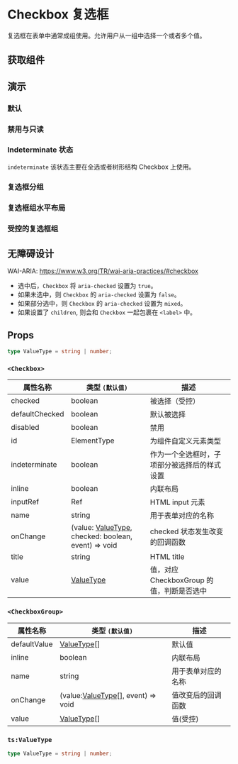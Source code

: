 # Checkbox 复选框

复选框在表单中通常成组使用。允许用户从一组中选择一个或者多个值。

## 获取组件

<!--{include:<import-guide>}-->

## 演示

### 默认

<!--{include:`basic.md`}-->

### 禁用与只读

<!--{include:`disabled.md`}-->

### Indeterminate 状态

`indeterminate` 该状态主要在全选或者树形结构 Checkbox 上使用。

<!--{include:`indeterminate.md`}-->

### 复选框分组

<!--{include:`checkbox-group.md`}-->

### 复选框组水平布局

<!--{include:`checkbox-groupinline.md`}-->

### 受控的复选框组

<!--{include:`checkbox-group-controller.md`}-->

## 无障碍设计

WAI-ARIA: https://www.w3.org/TR/wai-aria-practices/#checkbox

- 选中后，`Checkbox` 将 `aria-checked` 设置为 `true`。
- 如果未选中，则 `Checkbox` 的 `aria-checked` 设置为 `false`。
- 如果部分选中，则 `Checkbox` 的 `aria-checked` 设置为 `mixed`。
- 如果设置了 `children`, 则会和 `Checkbox` 一起包裹在 `<label>` 中。

## Props

```ts
type ValueType = string | number;
```

### `<Checkbox>`

| 属性名称       | 类型 `(默认值)`                                                                 | 描述                                         |
| -------------- | ------------------------------------------------------------------------------- | -------------------------------------------- |
| checked        | boolean                                                                         | 被选择（受控）                               |
| defaultChecked | boolean                                                                         | 默认被选择                                   |
| disabled       | boolean                                                                         | 禁用                                         |
| id             | ElementType                                                                     | 为组件自定义元素类型                         |
| indeterminate  | boolean                                                                         | 作为一个全选框时，子项部分被选择后的样式设置 |
| inline         | boolean                                                                         | 内联布局                                     |
| inputRef       | Ref                                                                             | HTML input 元素                              |
| name           | string                                                                          | 用于表单对应的名称                           |
| onChange       | (value: [ValueType](#code-ts-value-type-code), checked: boolean, event) => void | checked 状态发生改变的回调函数               |
| title          | string                                                                          | HTML title                                   |
| value          | [ValueType](#code-ts-value-type-code)                                           | 值，对应 CheckboxGroup 的值，判断是否选中    |

### `<CheckboxGroup>`

| 属性名称     | 类型 `(默认值)`                                                | 描述               |
| ------------ | -------------------------------------------------------------- | ------------------ |
| defaultValue | [ValueType](#code-ts-value-type-code)[]                        | 默认值             |
| inline       | boolean                                                        | 内联布局           |
| name         | string                                                         | 用于表单对应的名称 |
| onChange     | (value:[ValueType](#code-ts-value-type-code)[], event) => void | 值改变后的回调函数 |
| value        | [ValueType](#code-ts-value-type-code)[]                        | 值(受控)           |

### `ts:ValueType`

```ts
type ValueType = string | number;
```
